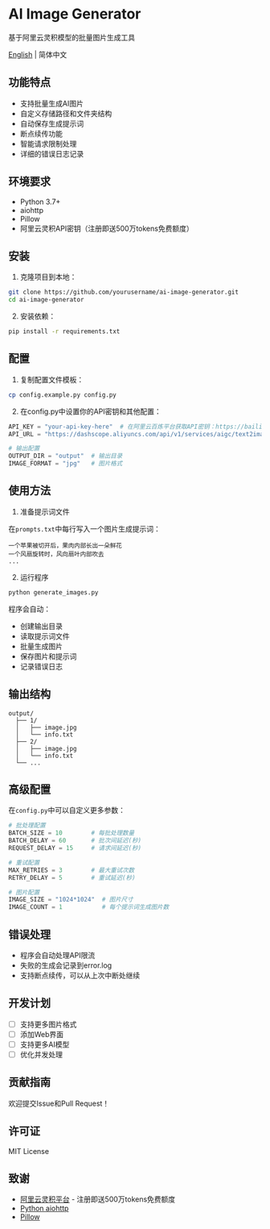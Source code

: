 # AI Image Generator

基于阿里云灵积模型的批量图片生成工具


[English](README_EN.md) | 简体中文

## 功能特点

- 支持批量生成AI图片
- 自定义存储路径和文件夹结构
- 自动保存生成提示词
- 断点续传功能
- 智能请求限制处理
- 详细的错误日志记录

## 环境要求

- Python 3.7+
- aiohttp
- Pillow
- 阿里云灵积API密钥（注册即送500万tokens免费额度）

## 安装

1. 克隆项目到本地：

```bash
git clone https://github.com/yourusername/ai-image-generator.git
cd ai-image-generator
```

2. 安装依赖：

```bash
pip install -r requirements.txt
```

## 配置

1. 复制配置文件模板：

```bash
cp config.example.py config.py
```

2. 在config.py中设置你的API密钥和其他配置：

```python
API_KEY = "your-api-key-here"  # 在阿里云百炼平台获取API密钥：https://bailian.console.aliyun.com
API_URL = "https://dashscope.aliyuncs.com/api/v1/services/aigc/text2image/image-synthesis"

# 输出配置
OUTPUT_DIR = "output"  # 输出目录
IMAGE_FORMAT = "jpg"   # 图片格式
```

## 使用方法

1. 准备提示词文件

在`prompts.txt`中每行写入一个图片生成提示词：

```text
一个苹果被切开后，果肉内部长出一朵鲜花
一个风扇旋转时，风向扇叶内部吹去
...
```

2. 运行程序

```bash
python generate_images.py
```

程序会自动：
- 创建输出目录
- 读取提示词文件
- 批量生成图片
- 保存图片和提示词
- 记录错误日志

## 输出结构

```
output/
  ├── 1/
  │   ├── image.jpg
  │   └── info.txt
  ├── 2/
  │   ├── image.jpg
  │   └── info.txt
  └── ...
```

## 高级配置

在`config.py`中可以自定义更多参数：

```python
# 批处理配置
BATCH_SIZE = 10        # 每批处理数量
BATCH_DELAY = 60       # 批次间延迟(秒)
REQUEST_DELAY = 15     # 请求间延迟(秒)

# 重试配置
MAX_RETRIES = 3        # 最大重试次数
RETRY_DELAY = 5        # 重试延迟(秒)

# 图片配置
IMAGE_SIZE = "1024*1024"  # 图片尺寸
IMAGE_COUNT = 1           # 每个提示词生成图片数
```

## 错误处理

- 程序会自动处理API限流
- 失败的生成会记录到error.log
- 支持断点续传，可以从上次中断处继续

## 开发计划

- [ ] 支持更多图片格式
- [ ] 添加Web界面
- [ ] 支持更多AI模型
- [ ] 优化并发处理

## 贡献指南

欢迎提交Issue和Pull Request！

## 许可证

MIT License

## 致谢

- [阿里云灵积平台](https://bailian.console.aliyun.com) - 注册即送500万tokens免费额度
- [Python aiohttp](https://docs.aiohttp.org)
- [Pillow](https://python-pillow.org)
